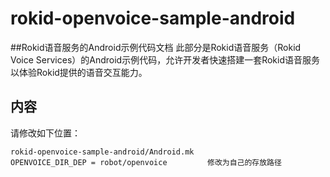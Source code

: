 # rokid-openvoice-sample-android
##Rokid语音服务的Android示例代码文档
此部分是Rokid语音服务（Rokid Voice Services）的Android示例代码，允许开发者快速搭建一套Rokid语音服务以体验Rokid提供的语音交互能力。

## 内容
请修改如下位置：

	rokid-openvoice-sample-android/Android.mk
	OPENVOICE_DIR_DEP = robot/openvoice			修改为自己的存放路径

